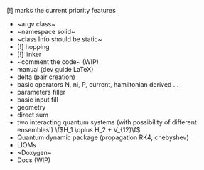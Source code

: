[!] marks the current priority features
* ~argv class~
* ~namespace solid~
* ~class Info should be static~
* [!] hopping
* [!] linker
* ~comment the code~ (WIP)
* manual (dev guide LaTeX)
* delta (pair creation)
* basic operators N, ni, P, current, hamiltonian derived ...
* parameters filler
* basic input fill
* geometry
* direct sum
* two interacting quantum systems (with possibility of different ensembles!) \f$H_1 \oplus H_2 + V_{12}\f$
* Quantum dynamic package (propagation RK4, chebyshev)
* LIOMs
* ~Doxygen~
* Docs (WIP)
